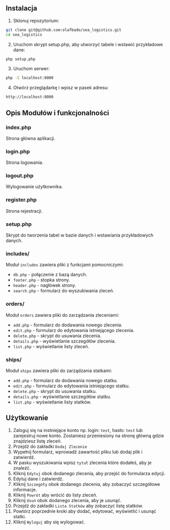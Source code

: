 ## Instalacja
1. Sklonuj repozytorium:
```bash
git clone git@github.com:olafbado/sea_logistics.git
cd sea_logistics
```

2. Uruchom skrypt setup.php, aby utworzyć tabele i wstawić przykładowe dane:
```bash
php setup.php
```

3. Uruchom serwer:
```bash
php -S localhost:8000
```

4. Otwórz przeglądarkę i wpisz w pasek adresu:
```bash
http://localhost:8000
```

## Opis Modułów i funkcjonalności

### index.php
Strona główna aplikacji.

### login.php
Strona logowania.

### logout.php
Wylogowanie użytkownika.

### register.php
Strona rejestracji.

### setup.php
Skrypt do tworzenia tabel w bazie danych i wstawiania przykładowych danych.

### includes/
Moduł `includes` zawiera pliki z funkcjami pomocniczymi:
- `db.php` - połączenie z bazą danych.
- `footer.php` - stopka strony.
- `header.php` - nagłówek strony.
- `search.php` - formularz do wyszukiwania zleceń.

### orders/
Moduł `orders` zawiera pliki do zarządzania zleceniami:
- `add.php` - formularz do dodawania nowego zlecenia.
- `edit.php` - formularz do edytowania istniejącego zlecenia.
- `delete.php` - skrypt do usuwania zlecenia.
- `details.php` - wyświetlanie szczegółów zlecenia.
- `list.php` - wyświetlanie listy zleceń.

### ships/
Moduł `ships` zawiera pliki do zarządzania statkami:
- `add.php` - formularz do dodawania nowego statku.
- `edit.php` - formularz do edytowania istniejącego statku.
- `delete.php` - skrypt do usuwania statku.
- `details.php` - wyświetlanie szczegółów statku.
- `list.php` - wyświetlanie listy statków.

## Użytkowanie
1. Zaloguj się na instniejące konto np. login: `test`, hasło: `test` lub zarejestruj nowe konto. Zostaniesz przeniesiony na stronę główną gdzie znajdziesz listę zleceń.
2. Przejdź do zakładki `Dodaj Zlecenie`
3. Wypełnij formularz, wprowadź zawartość pliku lub dodaj plik i zatwierdź.
4. W pasku wyszukiwania wpisz `tytuł` zlecenia które dodałeś, aby je znaleźć.
5. Kliknij `Edytuj` obok dodanego zlecenia, aby przejść do formularza edycji.
6. Edytuj dane i zatwierdź.
7. Kliknij `Szczegóły` obok dodanego zlecenia, aby zobaczyć szczegółowe informacje.
8. Kliknij `Powrót` aby wrócić do listy zleceń.
9. Kliknij `Usuń` obok dodanego zlecenia, aby je usunąć.
10. Przejdź do zakładki `Lista Statków` aby zobaczyć listę statków.
11. Powtórz poprzednie kroki aby dodać, edytować, wyświetlić i usunąć statki.
12. Kliknij `Wyloguj` aby się wylogować.